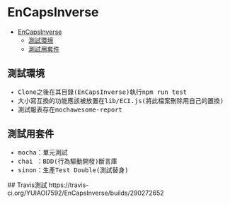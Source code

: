 # EnCapsInverse
- [EnCapsInverse](#encapsinverse)
    - [測試環境](#%E6%B8%AC%E8%A9%A6%E7%92%B0%E5%A2%83)
    - [測試用套件](#%E6%B8%AC%E8%A9%A6%E7%94%A8%E5%A5%97%E4%BB%B6)
## 測試環境
<ul>
<tt>
<li>Clone之後在其目錄(EnCapsInverse)執行npm run test</li>
<li>大小寫互換的功能應該被放置在lib/ECI.js(將此檔案刪除用自己的置換)</li>
<li>測試報表存在mochawesome-report</li>
</tt>
</ul>

## 測試用套件
<ul>
<tt>
<li>mocha：單元測試</li>
<li>chai&nbsp：BDD(行為驅動開發)斷言庫</li>
<li>sinon：生產Test Double(測試替身)</li>
</tt>
</ul>
## Travis測試
https://travis-ci.org/YUIAOI7592/EnCapsInverse/builds/290272652
